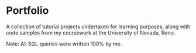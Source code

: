 # Portfolio
A collection of tutorial 
projects undertaken for learning purposes, along with code samples from 
my coursework at the University of Nevada, Reno.


Note:
All SQL queries were written 100% by me.
